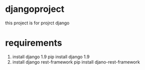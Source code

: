 # djangoproject
this project is for projrct django
# requirements
1) install django 1.9
  pip install django 1.9
2) install django rest-framework
  pip install djano-rest-framework
  

